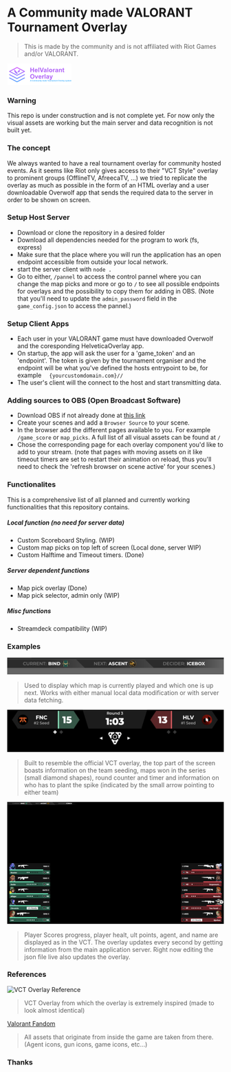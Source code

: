 # A Community made VALORANT Tournament Overlay
> This is made by the community and is not affiliated with Riot Games and/or VALORANT.


![Map Picks Top Left Bar | 50](./readme_assets/AppFullIcon.png)
### Warning
This repo is under construction and is not complete yet. For now only the visual assets are working but the main server and data recognition is not built yet.

### The concept
We always wanted to have a real tournament overlay for community hosted events. As it seems like Riot only gives access to their "VCT Style" overlay to prominent groups (OfflineTV, AfreecaTV, ...) we tried to replicate the overlay as much as possible in the form of an HTML overlay and a user downloadable Overwolf app that sends the required data to the server in order to be shown on screen.

### Setup Host Server
- Download or clone the repository in a desired folder
- Download all dependencies needed for the program to work (fs, express)
- Make sure that the place where you will run the application has an open endpoint accessible from outside your local network.
- start the server client with ```node .```
- Go to either, ```/pannel``` to access the control pannel where you can change the map picks and more or go to ```/``` to see all possible endpoints for overlays and the possibility to copy them for adding in OBS. (Note that you'll need to update the ```admin_password``` field in the ```game_config.json``` to access the pannel.)

### Setup Client Apps
- Each user in your VALORANT game must have downloaded Overwolf and the coresponding HelveticaOverlay app.
- On startup, the app will ask the user for a 'game_token' and an 'endpoint'. The token is given by the tournament organiser and the endpoint will be what you've defined the hosts entrypoint to be, for example ```  {yourcustomdomain.com}//```
- The user's client will the connect to the host and start transmitting data.

### Adding sources to OBS (Open Broadcast Software)
- Download OBS if not already done at [this link](https://obsproject.com/)
- Create your scenes and add a ```Browser Source``` to your scene.
- In the browser add the different pages available to you. For example ```/game_score``` or ```map_picks```. A full list of all visual assets can be found at ```/```
- Chose the corresponding page for each overlay component you'd like to add to your stream. (note that pages with moving assets on it like timeout timers are set to restart their animation on reload, thus you'll need to check the 'refresh browser on scene active' for your scenes.)

### Functionalites
This is a comprehensive list of all planned and currently working functionalities that this repository contains.

##### Local function (no need for server data)
- Custom Scoreboard Styling. (WIP)
- Custom map picks on top left of screen (Local done, server WIP)
- Custom Halftime and Timeout timers. (Done)
##### Server dependent functions
- Map pick overlay (Done)
- Map pick selector, admin only (WIP)
##### Misc functions
- Streamdeck compatibility (WIP)

### Examples
![Map Picks Top Left Bar](./readme_assets/map_picks_bar.png)
> Used to display which map is currently played and which one is up next. Works with either manual local data modification or with server data fetching.

![Map State Counter](./readme_assets/game_score.png)
> Built to resemble the official VCT overlay, the top part of the screen boasts information on the team seeding, maps won in the series (small diamond shapes), round counter and timer and information on who has to plant the spike (indicated by the small arrow pointing to either team)

![Player Stats](./readme_assets/finished_player_stats.png)
> Player Scores progress, player healt, ult points, agent, and name are displayed as in the VCT. The overlay updates every second by getting information from the main application server. Right now editing the json file live also updates the overlay.

### References
![VCT Overlay Reference](https://preview.redd.it/izxic4tn0cab1.jpg?width=640&crop=smart&auto=webp&s=3400e7a4badb75196a13e87b5eb47d3819577784)
> VCT Overlay from which the overlay is extremely inspired (made to look almost identical)

[Valorant Fandom](https://valorant.fandom.com/wiki/VALORANT_Wiki)
> All assets that originate from inside the game are taken from there. (Agent icons, gun icons, game icons, etc...)
### Thanks
